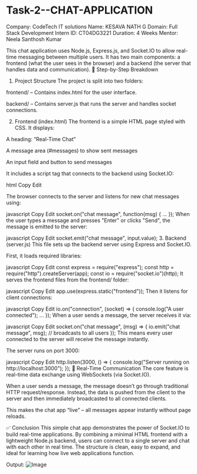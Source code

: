 # Task-2--CHAT-APPLICATION

Company: CodeTech IT solutions 
Name: KESAVA NATH G 
Domain: Full Stack Development 
Intern ID: CT04DG3221 
Duration: 4 Weeks 
Mentor: Neela Santhosh Kumar

This chat application uses Node.js, Express.js, and Socket.IO to allow real-time messaging between multiple users. It has two main components: a frontend (what the user sees in the browser) and a backend (the server that handles data and communication).
🔧 Step-by-Step Breakdown
1. Project Structure
The project is split into two folders:

frontend/ – Contains index.html for the user interface.

backend/ – Contains server.js that runs the server and handles socket connections.

2. Frontend (index.html)
The frontend is a simple HTML page styled with CSS. It displays:

A heading: “Real-Time Chat”

A message area (#messages) to show sent messages

An input field and button to send messages

It includes a script tag that connects to the backend using Socket.IO:

html
Copy
Edit
<script src="/socket.io/socket.io.js"></script>
The browser connects to the server and listens for new chat messages using:

javascript
Copy
Edit
socket.on("chat message", function(msg) { ... });
When the user types a message and presses "Enter" or clicks "Send", the message is emitted to the server:

javascript
Copy
Edit
socket.emit("chat message", input.value);
3. Backend (server.js)
This file sets up the backend server using Express and Socket.IO.

First, it loads required libraries:

javascript
Copy
Edit
const express = require("express");
const http = require("http").createServer(app);
const io = require("socket.io")(http);
It serves the frontend files from the frontend/ folder:

javascript
Copy
Edit
app.use(express.static("frontend"));
Then it listens for client connections:

javascript
Copy
Edit
io.on("connection", (socket) => {
    console.log("A user connected");
    ...
});
When a user sends a message, the server receives it via:

javascript
Copy
Edit
socket.on("chat message", (msg) => {
    io.emit("chat message", msg); // broadcasts to all users
});
This means every user connected to the server will receive the message instantly.

The server runs on port 3000:

javascript
Copy
Edit
http.listen(3000, () => {
    console.log("Server running on http://localhost:3000");
});
🔁 Real-Time Communication
The core feature is real-time data exchange using WebSockets (via Socket.IO).

When a user sends a message, the message doesn’t go through traditional HTTP request/response. Instead, the data is pushed from the client to the server and then immediately broadcasted to all connected clients.

This makes the chat app “live” – all messages appear instantly without page reloads.

✅ Conclusion
This simple chat app demonstrates the power of Socket.IO to build real-time applications. By combining a minimal HTML frontend with a lightweight Node.js backend, users can connect to a single server and chat with each other in real time. The structure is clean, easy to expand, and ideal for learning how live web applications function.

Output:
![Image](https://github.com/user-attachments/assets/453849ea-2fc8-4772-b3cd-6c3340fd2687)
